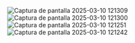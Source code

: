 
![Captura de pantalla 2025-03-10 121309](https://github.com/user-attachments/assets/400e83ae-570c-4e9c-bf7e-196df58714f5)
![Captura de pantalla 2025-03-10 121300](https://github.com/user-attachments/assets/660e5003-1dda-408a-a97b-8b56eb6baf87)
![Captura de pantalla 2025-03-10 121251](https://github.com/user-attachments/assets/7b850e88-25a8-407e-af1a-81ec3b0cfc5b)
![Captura de pantalla 2025-03-10 121242](https://github.com/user-attachments/assets/7182c2d8-b96f-4c51-9813-9a6ddd636d61)

